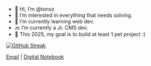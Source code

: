 - 👋 Hi, I’m @tonsz
- 👀 I’m interested in everything that needs solving.
- 🌱 I’m currently learning web dev.
- 🔜 I’m currently a Jr. CMS dev. 
- 💞 This 2025, my goal is to build at least 1 pet project :)


[![GitHub Streak](https://streak-stats.demolab.com?user=tonsz&theme=tokyonight)](https://git.io/streak-stats)
<!---
tonsz/tonsz is a ✨ special ✨ repository because its `README.md` (this file) appears on your GitHub profile.
You can click the Preview link to take a look at your changes.
--->

[Email](mailto:tmestrera@gmail.com) | [Digital Notebook](tonsz.bearblog.dev)
